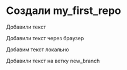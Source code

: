 # Создали my_first_repo

Добавили текст

Добавили текст через браузер

Добавим текст локально

Добавили текст на ветку new_branch